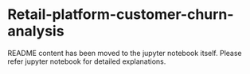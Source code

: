 # Retail-platform-customer-churn-analysis
README content has been moved to the jupyter notebook itself. Please refer jupyter notebook for detailed explanations.
